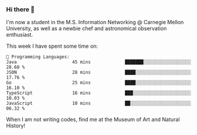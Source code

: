 ### Hi there 👋

I'm now a student in the M.S. Information Networking @ Carnegie Mellon University, as well as a newbie chef and astronomical observation enthusiast. 



<!--START_SECTION:waka-->
This week I have spent some time on: 

```text
💬 Programming Languages: 
Java                     45 mins             ███████░░░░░░░░░░░░░░░░░░   28.60 % 
JSON                     28 mins             ████░░░░░░░░░░░░░░░░░░░░░   17.76 % 
Go                       25 mins             ████░░░░░░░░░░░░░░░░░░░░░   16.10 % 
TypeScript               16 mins             ███░░░░░░░░░░░░░░░░░░░░░░   10.03 % 
JavaScript               10 mins             ██░░░░░░░░░░░░░░░░░░░░░░░   06.32 % 
```


<!--END_SECTION:waka-->

When I am not writing codes, find me at the Museum of Art and Natural History!
